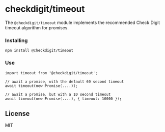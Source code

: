 # checkdigit/timeout

The `@checkdigit/timeout` module implements the recommended Check Digit timeout algorithm for promises.

### Installing

`npm install @checkdigit/timeout` 

### Use

```
import timeout from '@checkdigit/timeout';

// await a promise, with the default 60 second timeout
await timeout(new Promise(....));

// await a promise, but with a 10 second timeout
await timeout(new Promise(....), { timeout: 10000 });

```

## License

MIT
